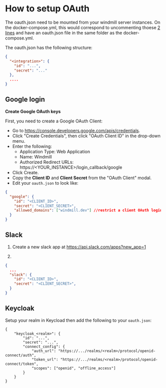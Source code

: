 # How to setup OAuth

The oauth.json need to be mounted from your windmill server instances. On the docker-compose.yml, this would correspond to uncommenting thoese [2 lines](https://github.com/windmill-labs/windmill/blob/main/docker-compose.yml#L41-L42) and have an oauth.json file in the same folder as the docker-compose.yml.

The oauth.json has the following structure:
```json
{
  "<integration>": {
    "id": "...",
    "secret": "..."
  },
  ....
}
```

## Google login

**Create Google OAuth keys**

First, you need to create a Google OAuth Client:

- Go to https://console.developers.google.com/apis/credentials.
- Click "Create Credentials", then click "OAuth Client ID" in the drop-down menu.
- Enter the following:
  - Application Type: Web Application
  - Name: Windmill
  - Authorized Redirect URLs: https://<YOUR_INSTANCE>/login_callback/google
- Click Create.
- Copy the **Client ID** and **Client Secret** from the "OAuth Client" modal.
- Edit your `oauth.json` to look like:

```json
{
  "google": {
    "id": "<CLIENT_ID>",
    "secret": "<CLIENT_SECRET>",
    "allowed_domains": ["windmill.dev"] //restrict a client OAuth login to some domains
  }
}
```

## Slack

1. Create a new slack app at <https://api.slack.com/apps?new_app=1>

2. 
```json
{
  ...
  "slack": {
    "id": "<CLIENT_ID>",
    "secret": "<CLIENT_SECRET>",
  }
}
```


## Keycloak

Setup your realm in Keycload then add the following to your `oauth.json`:

```
{
    "keycloak_<realm>": {
        "id": "...",
        "secret": "...",
        "connect_config": {
            "auth_url": "https://.../realms/<realm>/protocol/openid-connect/auth",
            "token_url": "https://.../realms/<realm>/protocol/openid-connect/token",
            "scopes": ["openid", "offline_access"]
        }
    }
}
```
